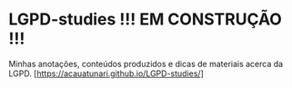# LGPD-studies !!! EM CONSTRUÇÃO !!!

Minhas anotações, conteúdos produzidos e dicas de materiais acerca da LGPD.
[https://acauatunari.github.io/LGPD-studies/]
